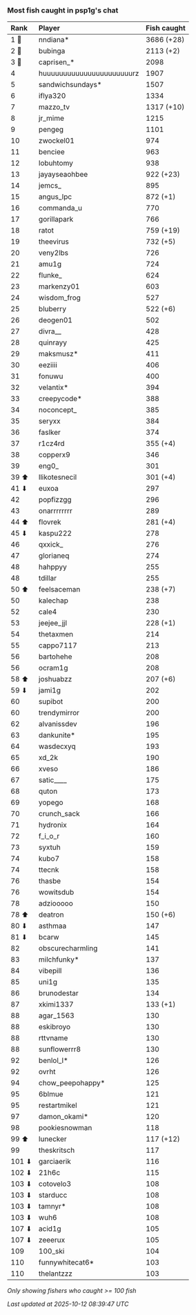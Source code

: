 ### Most fish caught in psp1g's chat

| Rank  | Player                    | Fish caught |
|:------|:--------------------------|:------------|
| 1 🥇  | nndiana*                  | 3686 (+28)  |
| 2 🥈  | bubinga                   | 2113 (+2)   |
| 3 🥉  | caprisen_*                | 2098        |
| 4     | huuuuuuuuuuuuuuuuuuuuuurz | 1907        |
| 5     | sandwichsundays*          | 1507        |
| 6     | iflya320                  | 1334        |
| 7     | mazzo_tv                  | 1317 (+10)  |
| 8     | jr_mime                   | 1215        |
| 9     | pengeg                    | 1101        |
| 10    | zwockel01                 | 974         |
| 11    | benciee                   | 963         |
| 12    | lobuhtomy                 | 938         |
| 13    | jayayseaohbee             | 922 (+23)   |
| 14    | jemcs_                    | 895         |
| 15    | angus_lpc                 | 872 (+1)    |
| 16    | commanda_u                | 770         |
| 17    | gorillapark               | 766         |
| 18    | ratot                     | 759 (+19)   |
| 19    | theevirus                 | 732 (+5)    |
| 20    | veny2lbs                  | 726         |
| 21    | amu1g                     | 724         |
| 22    | flunke_                   | 624         |
| 23    | markenzy01                | 603         |
| 24    | wisdom_frog               | 527         |
| 25    | bluberry                  | 522 (+6)    |
| 26    | deogen01                  | 502         |
| 27    | divra__                   | 428         |
| 28    | quinrayy                  | 425         |
| 29    | maksmusz*                 | 411         |
| 30    | eeziiii                   | 406         |
| 31    | fonuwu                    | 400         |
| 32    | velantix*                 | 394         |
| 33    | creepycode*               | 388         |
| 34    | noconcept_                | 385         |
| 35    | seryxx                    | 384         |
| 36    | faslker                   | 374         |
| 37    | r1cz4rd                   | 355 (+4)    |
| 38    | copperx9                  | 346         |
| 39    | eng0_                     | 301         |
| 39 ⬆  | llikotesnecil             | 301 (+4)    |
| 41 ⬇  | euxoa                     | 297         |
| 42    | popfizzgg                 | 296         |
| 43    | onarrrrrrrr               | 289         |
| 44 ⬆  | flovrek                   | 281 (+4)    |
| 45 ⬇  | kaspu222                  | 278         |
| 46    | qxxick_                   | 276         |
| 47    | glorianeq                 | 274         |
| 48    | hahppyy                   | 255         |
| 48    | tdillar                   | 255         |
| 50 ⬆  | feelsaceman               | 238 (+7)    |
| 50    | kalechap                  | 238         |
| 52    | cale4                     | 230         |
| 53    | jeejee_jjl                | 228 (+1)    |
| 54    | thetaxmen                 | 214         |
| 55    | cappo7117                 | 213         |
| 56    | bartohehe                 | 208         |
| 56    | ocram1g                   | 208         |
| 58 ⬆  | joshuabzz                 | 207 (+6)    |
| 59 ⬇  | jami1g                    | 202         |
| 60    | supibot                   | 200         |
| 60    | trendymirror              | 200         |
| 62    | alvanissdev               | 196         |
| 63    | dankunite*                | 195         |
| 64    | wasdecxyq                 | 193         |
| 65    | xd_2k                     | 190         |
| 66    | xveso                     | 186         |
| 67    | satic____                 | 175         |
| 68    | quton                     | 173         |
| 69    | yopego                    | 168         |
| 70    | crunch_sack               | 166         |
| 71    | hydronix                  | 164         |
| 72    | f_i_o_r                   | 160         |
| 73    | syxtuh                    | 159         |
| 74    | kubo7                     | 158         |
| 74    | ttecnk                    | 158         |
| 76    | thasbe                    | 154         |
| 76    | wowitsdub                 | 154         |
| 78    | adziooooo                 | 150         |
| 78 ⬆  | deatron                   | 150 (+6)    |
| 80 ⬇  | asthmaa                   | 147         |
| 81 ⬇  | bcarw                     | 145         |
| 82    | obscurecharmling          | 141         |
| 83    | milchfunky*               | 137         |
| 84    | vibepill                  | 136         |
| 85    | uni1g                     | 135         |
| 86    | brunodestar               | 134         |
| 87    | xkimi1337                 | 133 (+1)    |
| 88    | agar_1563                 | 130         |
| 88    | eskibroyo                 | 130         |
| 88    | rttvname                  | 130         |
| 88    | sunflowerrr8              | 130         |
| 92    | benlol_l*                 | 126         |
| 92    | ovrht                     | 126         |
| 94    | chow_peepohappy*          | 125         |
| 95    | 6blmue                    | 121         |
| 95    | restartmikel              | 121         |
| 97    | damon_okami*              | 120         |
| 98    | pookiesnowman             | 118         |
| 99 ⬆  | lunecker                  | 117 (+12)   |
| 99    | theskritsch               | 117         |
| 101 ⬇ | garciaerik                | 116         |
| 102 ⬇ | 21h6c                     | 115         |
| 103 ⬇ | cotovelo3                 | 108         |
| 103 ⬇ | starducc                  | 108         |
| 103 ⬇ | tamnyr*                   | 108         |
| 103 ⬇ | wuh6                      | 108         |
| 107 ⬇ | acid1g                    | 105         |
| 107 ⬇ | zeeerux                   | 105         |
| 109   | 100_ski                   | 104         |
| 110   | funnywhitecat6*           | 103         |
| 110   | thelantzzz                | 103         |

_Only showing fishers who caught >= 100 fish_

_Last updated at 2025-10-12 08:39:47 UTC_